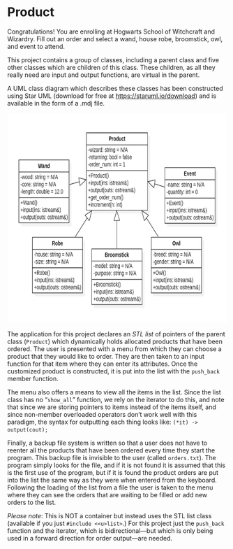 # Product

Congratulations! You are enrolling at Hogwarts School of Witchcraft and Wizardry. Fill out an order and select a wand, house robe, broomstick, owl, and event to attend.

This project contains a group of classes, including a parent class and five other classes which are children of this class. These children, as all they really need are input and output functions, are virtual in the parent.

A UML class diagram which describes these classes has been constructed using Star UML (download for free at https://staruml.io/download) and is available in the form of a .mdj file.

<img src="./project5/STAR UML/uml pic.png" width="720" height="480">

The application for this project declares an *STL list* of pointers of the parent class (`Product`) which dynamically holds allocated products that have been ordered. The user is presented with a menu from which they can choose a product that they would like to order. They are then taken to an input function for that item where they can enter its attributes. Once the customized product is constructed, it is put into the list with the `push_back` member function.

The menu also offers a means to view all the items in the list. Since the list class has no “`show_all`” function, we rely on the iterator to do this, and note that since we are storing pointers to items instead of the items itself, and since non-member overloaded operators don’t work well with this paradigm, the syntax for outputting each thing looks like: `(*it) -> output(cout);`

Finally, a backup file system is written so that a user does not have to reenter all the products that have been ordered every time they start the program. This backup file is invisible to the user (called `orders.txt`). The program simply looks for the file, and if it is not found it is assumed that this is the first use of the program, but if it is found the product orders are put into the list the same way as they were when entered from the keyboard. Following the loading of the list from a file the user is taken to the menu where they can see the orders that are waiting to be filled or add new orders to the list.

*Please note*: This is NOT a container but instead uses the STL list class (available if you just `#include <<u>list>`.) For this project just the `push_back` function and the iterator, which is bidirectional—but which is only being used in a forward direction for order output—are needed.
